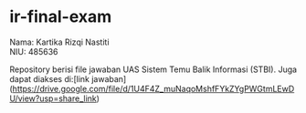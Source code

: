 # ir-final-exam

Nama: Kartika Rizqi Nastiti <br />
NIU: 485636

Repository berisi file jawaban UAS Sistem Temu Balik Informasi (STBI). Juga dapat diakses di:[link jawaban] (https://drive.google.com/file/d/1U4F4Z_muNaqoMshfFYkZYgPWGtmLEwDU/view?usp=share_link)
